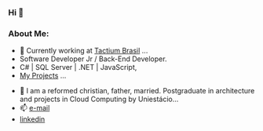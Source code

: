 ### Hi 👋


<!--**darthbmo/darthbmo** is a ✨ _special_ ✨ repository because its `README.md` (this file) appears on your GitHub profile. -->

### About Me:

- 🔭 Currently working at [Tactium Brasil](https://www.tactium.com.br/) ...
- Software Developer Jr / Back-End Developer.
- C# | SQL Server | .NET | JavaScript,
- [My Projects](https://github.com/darthbmo?tab=repositories) ...
<!-- - 🤔 I’m looking for help with ... -->
- 💬 I am a reformed christian, father, married. Postgraduate in architecture and projects in Cloud Computing by Uniestácio...
- 📫 [e-mail](mailto:connectionreverse@gmail.com)
- [linkedin](https://www.linkedin.com/in/michael-louren%C3%A7o-bezerra-55940592/)
<!-- - 😄 Pronouns: ... -->
<!-- - ⚡ Fun fact: ... -->

